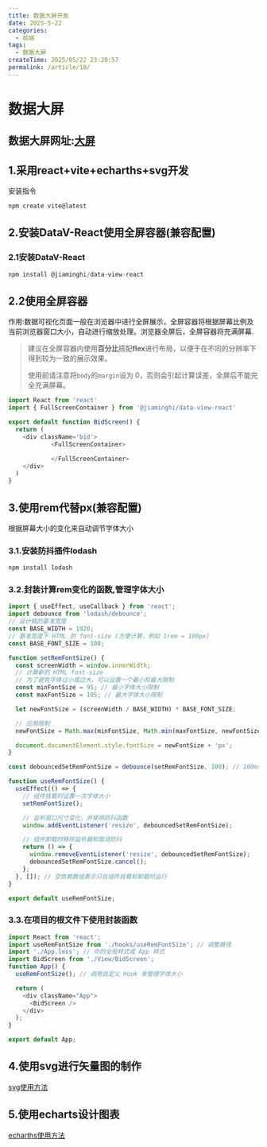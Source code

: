 ```yaml
---
title: 数据大屏开发
date: 2025-5-22
categories:
  - 前端
tags:
  - 数据大屏
createTime: 2025/05/22 23:20:57
permalink: /article/10/
---
```


# 数据大屏

## 数据大屏网址:[大屏](https://bgscreen.netlify.app/)

## 1.采用react+vite+echarths+svg开发

安装指令

```js
npm create vite@latest
```

## 2.安装DataV-React使用全屏容器(兼容配置)

### 2.1安装DataV-React

```js
npm install @jiaminghi/data-view-react
```

## 2.2使用全屏容器

作用:数据可视化页面一般在浏览器中进行全屏展示，全屏容器将根据屏幕比例及当前浏览器窗口大小，自动进行缩放处理。浏览器全屏后，全屏容器将充满屏幕.

> 建议在全屏容器内使用**百分比**搭配**flex**进行布局，以便于在不同的分辨率下得到较为一致的展示效果。
>
> 使用前请注意将`body`的`margin`设为 0，否则会引起计算误差，全屏后不能完全充满屏幕。

```js
import React from 'react'
import { FullScreenContainer } from '@jiaminghi/data-view-react'

export default function BidScreen() {
  return (
    <div className='bid'>
            <FullScreenContainer>

            </FullScreenContainer>
    </div>
  )
}
```

## 3.使用rem代替px(兼容配置)

根据屏幕大小的变化来自动调节字体大小

### 3.1.安装防抖插件lodash

```js
npm install lodash
```

### 3.2.封装计算rem变化的函数,管理字体大小

```js
import { useEffect, useCallback } from 'react';
import debounce from 'lodash/debounce';
// 设计稿的基准宽度
const BASE_WIDTH = 1920;
// 基准宽度下 HTML 的 font-size (方便计算，例如 1rem = 100px)
const BASE_FONT_SIZE = 100;

function setRemFontSize() {
  const screenWidth = window.innerWidth;
  // 计算新的 HTML font-size
  // 为了避免字体过小或过大，可以设置一个最小和最大限制
  const minFontSize = 95; // 最小字体大小限制
  const maxFontSize = 105; // 最大字体大小限制

  let newFontSize = (screenWidth / BASE_WIDTH) * BASE_FONT_SIZE;

  // 应用限制
  newFontSize = Math.max(minFontSize, Math.min(maxFontSize, newFontSize));

  document.documentElement.style.fontSize = newFontSize + 'px';
}

const debouncedSetRemFontSize = debounce(setRemFontSize, 100); // 100ms 的防抖

function useRemFontSize() {
  useEffect(() => {
    // 组件挂载时设置一次字体大小
    setRemFontSize();

    // 监听窗口尺寸变化，并使用防抖函数
    window.addEventListener('resize', debouncedSetRemFontSize);

    // 组件卸载时移除监听器和取消防抖
    return () => {
      window.removeEventListener('resize', debouncedSetRemFontSize);
      debouncedSetRemFontSize.cancel();
    };
  }, []); // 空依赖数组表示只在组件挂载和卸载时运行
}

export default useRemFontSize;

```

### 3.3.在项目的根文件下使用封装函数

```js
import React from 'react';
import useRemFontSize from './hooks/useRemFontSize'; // 调整路径
import './App.less'; // 你的全局样式或 App 样式
import BidScreen from './View/BidScreen';
function App() {
  useRemFontSize(); // 调用自定义 Hook 来管理字体大小

  return (
    <div className="App">
      <BidScreen />
    </div>
  );
}

export default App;

```

## 4.使用svg进行矢量图的制作

[svg使用方法](./使用svg绘制图形并添加流光动画.md)

## 5.使用echarts设计图表

[echarths使用方法](./echarths使用方法.md)